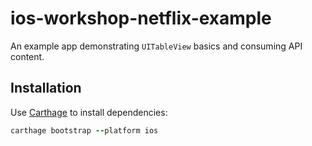 # ios-workshop-netflix-example

An example app demonstrating `UITableView` basics and consuming API content.

## Installation

Use [Carthage](https://github.com/carthage/carthage) to install dependencies:

``` ruby
carthage bootstrap --platform ios
```
